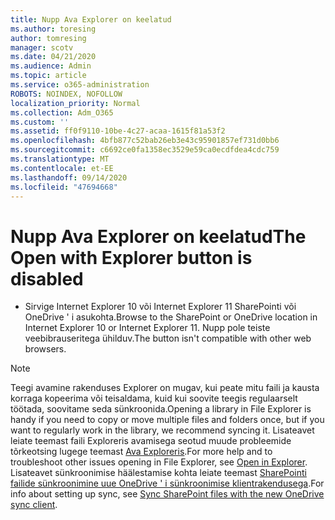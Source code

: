 ```yaml
---
title: Nupp Ava Explorer on keelatud
ms.author: toresing
author: tomresing
manager: scotv
ms.date: 04/21/2020
ms.audience: Admin
ms.topic: article
ms.service: o365-administration
ROBOTS: NOINDEX, NOFOLLOW
localization_priority: Normal
ms.collection: Adm_O365
ms.custom: ''
ms.assetid: ff0f9110-10be-4c27-acaa-1615f81a53f2
ms.openlocfilehash: 4bfb877c52bab26eb3e43c95901857ef731d0bb6
ms.sourcegitcommit: c6692ce0fa1358ec3529e59ca0ecdfdea4cdc759
ms.translationtype: MT
ms.contentlocale: et-EE
ms.lasthandoff: 09/14/2020
ms.locfileid: "47694668"
---
```

# <a name="the-open-with-explorer-button-is-disabled"></a><span data-ttu-id="f3e05-102">Nupp Ava Explorer on keelatud</span><span class="sxs-lookup"><span data-stu-id="f3e05-102">The Open with Explorer button is disabled</span></span>

- <span data-ttu-id="f3e05-103">Sirvige Internet Explorer 10 või Internet Explorer 11 SharePointi või OneDrive ' i asukohta.</span><span class="sxs-lookup"><span data-stu-id="f3e05-103">Browse to the SharePoint or OneDrive location in Internet Explorer 10 or Internet Explorer 11.</span></span> <span data-ttu-id="f3e05-104">Nupp pole teiste veebibrauseritega ühilduv.</span><span class="sxs-lookup"><span data-stu-id="f3e05-104">The button isn't compatible with other web browsers.</span></span>
    
> [!NOTE]
> <span data-ttu-id="f3e05-105">Teegi avamine rakenduses Explorer on mugav, kui peate mitu faili ja kausta korraga kopeerima või teisaldama, kuid kui soovite teegis regulaarselt töötada, soovitame seda sünkroonida.</span><span class="sxs-lookup"><span data-stu-id="f3e05-105">Opening a library in File Explorer is handy if you need to copy or move multiple files and folders once, but if you want to regularly work in the library, we recommend syncing it.</span></span> <span data-ttu-id="f3e05-106">Lisateavet leiate teemast faili Exploreris avamisega seotud muude probleemide tõrkeotsing lugege teemast [Ava Exploreris](https://go.microsoft.com/fwlink/?linkid=871665).</span><span class="sxs-lookup"><span data-stu-id="f3e05-106">For more help and to troubleshoot other issues opening in File Explorer, see [Open in Explorer](https://go.microsoft.com/fwlink/?linkid=871665).</span></span> <span data-ttu-id="f3e05-107">Lisateavet sünkroonimise häälestamise kohta leiate teemast [SharePointi failide sünkroonimine uue OneDrive ' i sünkroonimise klientrakendusega](https://go.microsoft.com/fwlink/?linkid=871666).</span><span class="sxs-lookup"><span data-stu-id="f3e05-107">For info about setting up sync, see [Sync SharePoint files with the new OneDrive sync client](https://go.microsoft.com/fwlink/?linkid=871666).</span></span> 
  

